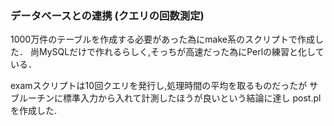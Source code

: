 ### データベースとの連携 (クエリの回数測定)

1000万件のテーブルを作成する必要があった為にmake系のスクリプトで作成した．
尚MySQLだけで作れるらしく,そっちが高速だった為にPerlの練習と化している．


examスクリプトは10回クエリを発行し,処理時間の平均を取るものだったが
サブルーチンに標準入力から入れて計測したほうが良いという結論に達し
post.plを作成した.
